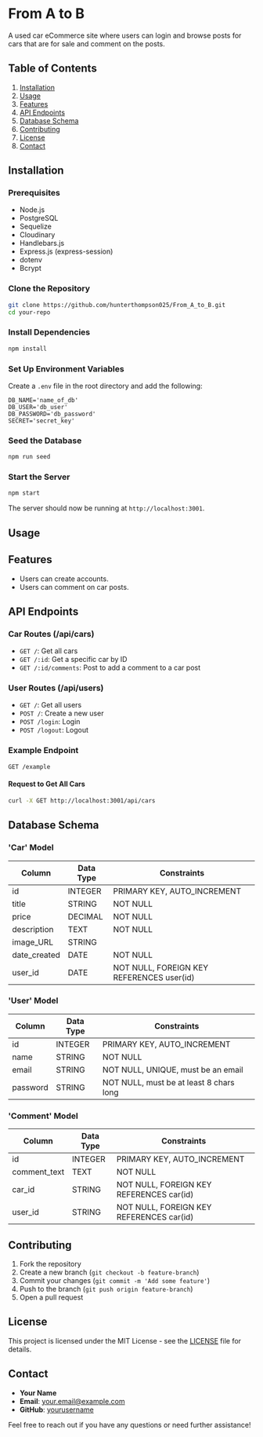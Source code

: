 # From A to B

A used car eCommerce site where users can login and browse posts for cars that are for sale and comment on the posts.

## Table of Contents

1. [Installation](#installation)
2. [Usage](#usage)
3. [Features](#features)
4. [API Endpoints](#api-endpoints)
5. [Database Schema](#database-schema)
6. [Contributing](#contributing)
7. [License](#license)
8. [Contact](#contact)

## Installation

### Prerequisites

- Node.js
- PostgreSQL
- Sequelize
- Cloudinary
- Handlebars.js
- Express.js (express-session)
- dotenv
- Bcrypt

### Clone the Repository

```bash
git clone https://github.com/hunterthompson025/From_A_to_B.git
cd your-repo
```

### Install Dependencies

```bash
npm install
```

### Set Up Environment Variables

Create a `.env` file in the root directory and add the following:

```
DB_NAME='name_of_db'
DB_USER='db_user'
DB_PASSWORD='db_password'
SECRET='secret_key'
```

### Seed the Database

```bash
npm run seed
```

### Start the Server

```bash
npm start
```

The server should now be running at `http://localhost:3001`.

## Usage

## Features

- Users can create accounts.
- Users can comment on car posts.

## API Endpoints

### Car Routes (/api/cars)

- `GET /`: Get all cars
- `GET /:id`: Get a specific car by ID
- `GET /:id/comments`: Post to add a comment to a car post

### User Routes (/api/users)

- `GET /`: Get all users
- `POST /`: Create a new user
- `POST /login`: Login
- `POST /logout`: Logout

### Example Endpoint

```http
GET /example
```

#### Request to Get All Cars

```bash
curl -X GET http://localhost:3001/api/cars
```

## Database Schema

### 'Car' Model

| Column      | Data Type | Constraints                              |
|-------------|-----------|------------------------------------------|
| id          | INTEGER   | PRIMARY KEY, AUTO_INCREMENT              |
| title       | STRING    | NOT NULL                                 |
| price       | DECIMAL   | NOT NULL                                 |
| description | TEXT      | NOT NULL                                 |
| image_URL   | STRING    |                                          |
| date_created| DATE      | NOT NULL                                 |
| user_id     | DATE      | NOT NULL, FOREIGN KEY REFERENCES user(id)|

### 'User' Model

| Column      | Data Type | Constraints                            |
|-------------|-----------|----------------------------------------|
| id          | INTEGER   | PRIMARY KEY, AUTO_INCREMENT            |
| name        | STRING    | NOT NULL                               |
| email       | STRING    | NOT NULL, UNIQUE, must be an email     |
| password    | STRING    | NOT NULL, must be at least 8 chars long|

### 'Comment' Model

| Column      | Data Type | Constraints                             |
|-------------|-----------|-----------------------------------------|
| id          | INTEGER   | PRIMARY KEY, AUTO_INCREMENT             |
| comment_text| TEXT      | NOT NULL                                |
| car_id      | STRING    | NOT NULL, FOREIGN KEY REFERENCES car(id)|
| user_id     | STRING    | NOT NULL, FOREIGN KEY REFERENCES car(id)|

## Contributing

1. Fork the repository
2. Create a new branch (`git checkout -b feature-branch`)
3. Commit your changes (`git commit -m 'Add some feature'`)
4. Push to the branch (`git push origin feature-branch`)
5. Open a pull request

## License

This project is licensed under the MIT License - see the [LICENSE](LICENSE) file for details.

## Contact

- **Your Name**
- **Email**: your.email@example.com
- **GitHub**: [yourusername](https://github.com/yourusername)

Feel free to reach out if you have any questions or need further assistance!